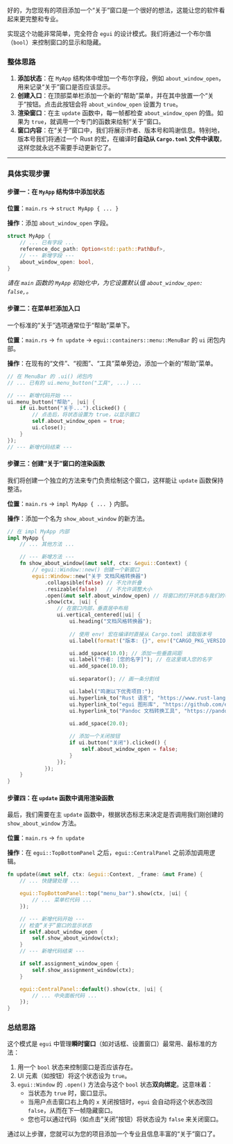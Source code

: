 好的，为您现有的项目添加一个“关于”窗口是一个很好的想法，这能让您的软件看起来更完整和专业。

实现这个功能非常简单，完全符合 `egui` 的设计模式。我们将通过一个布尔值（`bool`）来控制窗口的显示和隐藏。

### 整体思路

1.  **添加状态**：在 `MyApp` 结构体中增加一个布尔字段，例如 `about_window_open`，用来记录“关于”窗口是否应该显示。
2.  **创建入口**：在顶部菜单栏添加一个新的“帮助”菜单，并在其中放置一个“关于”按钮。点击此按钮会将 `about_window_open` 设置为 `true`。
3.  **渲染窗口**：在主 `update` 函数中，每一帧都检查 `about_window_open` 的值。如果为 `true`，就调用一个专门的函数来绘制“关于”窗口。
4.  **窗口内容**：在“关于”窗口中，我们将展示作者、版本号和鸣谢信息。特别地，版本号我们将通过一个 Rust 的宏，在编译时**自动从 `Cargo.toml` 文件中读取**，这样您就永远不需要手动更新它了。

-----

### 具体实现步骤

#### 步骤一：在 `MyApp` 结构体中添加状态

**位置**：`main.rs` -\> `struct MyApp { ... }`

**操作**：添加 `about_window_open` 字段。

```rust
struct MyApp {
    // ... 已有字段 ...
    reference_doc_path: Option<std::path::PathBuf>,
    // --- 新增字段 ---
    about_window_open: bool,
}
```

*请在 `main` 函数的 `MyApp` 初始化中，为它设置默认值 `about_window_open: false,`。*

#### 步骤二：在菜单栏添加入口

一个标准的“关于”选项通常位于“帮助”菜单下。

**位置**：`main.rs` -\> `fn update` -\> `egui::containers::menu::MenuBar` 的 `ui` 闭包内部。

**操作**：在现有的“文件”、“视图”、“工具”菜单旁边，添加一个新的“帮助”菜单。

```rust
// 在 MenuBar 的 .ui() 闭包内
// ... 已有的 ui.menu_button("工具", ...) ...

// --- 新增代码开始 ---
ui.menu_button("帮助", |ui| {
    if ui.button("关于...").clicked() {
        // 点击后，将状态设置为 true，以显示窗口
        self.about_window_open = true;
        ui.close();
    }
});
// --- 新增代码结束 ---
```

#### 步骤三：创建“关于”窗口的渲染函数

我们将创建一个独立的方法来专门负责绘制这个窗口，这样能让 `update` 函数保持整洁。

**位置**：`main.rs` -\> `impl MyApp { ... }` 内部。

**操作**：添加一个名为 `show_about_window` 的新方法。

```rust
// 在 impl MyApp 内部
impl MyApp {
    // ... 其他方法 ...

    // --- 新增方法 ---
    fn show_about_window(&mut self, ctx: &egui::Context) {
        // egui::Window::new() 创建一个新窗口
        egui::Window::new("关于 文档风格转换器")
            .collapsible(false) // 不允许折叠
            .resizable(false)   // 不允许调整大小
            .open(&mut self.about_window_open) // 将窗口的打开状态与我们的布尔值双向绑定
            .show(ctx, |ui| {
                // 在窗口内部，垂直居中布局
                ui.vertical_centered(|ui| {
                    ui.heading("文档风格转换器");
                    
                    // 使用 env! 宏在编译时直接从 Cargo.toml 读取版本号
                    ui.label(format!("版本: {}", env!("CARGO_PKG_VERSION")));

                    ui.add_space(10.0); // 添加一些垂直间距
                    ui.label("作者: [您的名字]"); // 在这里填入您的名字
                    ui.add_space(10.0);
                    
                    ui.separator(); // 画一条分割线

                    ui.label("鸣谢以下优秀项目:");
                    ui.hyperlink_to("Rust 语言", "https://www.rust-lang.org/");
                    ui.hyperlink_to("egui 图形库", "https://github.com/emilk/egui");
                    ui.hyperlink_to("Pandoc 文档转换工具", "https://pandoc.org/");
                    
                    ui.add_space(20.0);

                    // 添加一个关闭按钮
                    if ui.button("关闭").clicked() {
                        self.about_window_open = false;
                    }
                });
            });
    }
}
```

#### 步骤四：在 `update` 函数中调用渲染函数

最后，我们需要在主 `update` 函数中，根据状态标志来决定是否调用我们刚创建的 `show_about_window` 方法。

**位置**：`main.rs` -\> `fn update`

**操作**：在 `egui::TopBottomPanel` 之后，`egui::CentralPanel` 之前添加调用逻辑。

```rust
fn update(&mut self, ctx: &egui::Context, _frame: &mut Frame) {
    // ... 快捷键处理 ...

    egui::TopBottomPanel::top("menu_bar").show(ctx, |ui| {
        // ... 菜单栏代码 ...
    });

    // --- 新增代码开始 ---
    // 检查“关于”窗口的显示状态
    if self.about_window_open {
        self.show_about_window(ctx);
    }
    // --- 新增代码结束 ---

    if self.assignment_window_open {
        self.show_assignment_window(ctx);
    }

    egui::CentralPanel::default().show(ctx, |ui| {
        // ... 中央面板代码 ...
    });
}
```

### 总结思路

这个模式是 `egui` 中管理**瞬时窗口**（如对话框、设置窗口）最常用、最标准的方法：

1.  用一个 `bool` 状态来控制窗口是否应该存在。
2.  UI 元素（如按钮）将这个状态设为 `true`。
3.  `egui::Window` 的 `.open()` 方法会与这个 `bool` 状态**双向绑定**。这意味着：
      * 当状态为 `true` 时，窗口显示。
      * 当用户点击窗口右上角的 `x` 关闭按钮时，`egui` 会自动将这个状态改回 `false`，从而在下一帧隐藏窗口。
      * 您也可以通过代码（如点击“关闭”按钮）将状态设为 `false` 来关闭窗口。

通过以上步骤，您就可以为您的项目添加一个专业且信息丰富的“关于”窗口了。